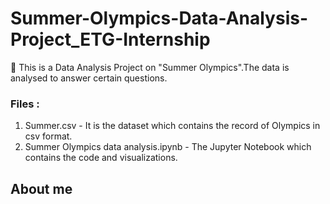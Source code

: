 # Summer-Olympics-Data-Analysis-Project_ETG-Internship
🔹 This is a Data Analysis Project on "Summer Olympics".The data is analysed to answer certain questions. 

### Files : 
1. Summer.csv - It is the dataset which contains the record of Olympics in csv format. 
2. Summer Olympics data analysis.ipynb  - The Jupyter Notebook which contains the code and visualizations. 

## About me
